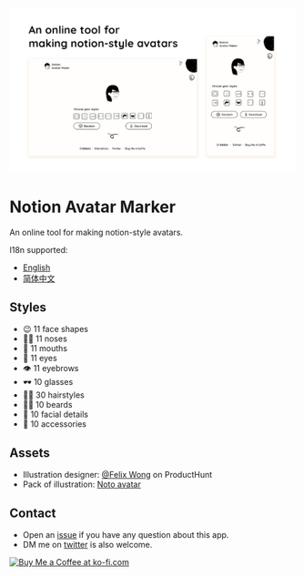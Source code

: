 

![cover](./public/social.png)


# Notion Avatar Marker

An online tool for making notion-style avatars.

I18n supported:

- [English](https://notion-avatar.vercel.app/en)
- [简体中文](https://notion-avatar.vercel.app/zh)

## Styles

- 😉 11 face shapes
- 👃🏼 11 noses
- 👄 11 mouths
- 👀 11 eyes
- 👁️ 11 eyebrows
- 🕶️ 10 glasses
- 💇‍♀️ 30 hairstyles
- 🎅🏼 10 beards
- 💋 10 facial details
- 💍 10 accessories

## Assets

- Illustration designer: [@Felix Wong](https://www.producthunt.com/@felix12777) on ProductHunt
- Pack of illustration: [Noto avatar](https://abstractlab.gumroad.com/l/noto-avatar)

## Contact

- Open an [issue](https://github.com/Mayandev/notion-avatar/issues) if you have any question about this app.
- DM me on [twitter](https://twitter.com/phillzou) is also welcome.

<a href='https://ko-fi.com/S6S16CGTC' target='_blank'><img height='36' style='border:0px;height:36px;' src='https://cdn.ko-fi.com/cdn/kofi5.png?v=3' border='0' alt='Buy Me a Coffee at ko-fi.com' /></a>


